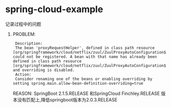 # spring-cloud-example
记录过程中的问题      
1. PROBLEM:

        Description:
        The bean 'proxyRequestHelper', defined in class path resource [org/springframework/cloud/netflix/zuul/ZuulProxyAutoConfiguration$NoActuatorConfiguration.class], could not be registered. A bean with that name has already been defined in class path resource [org/springframework/cloud/netflix/zuul/ZuulProxyAutoConfiguration$EndpointConfiguration.class] and overriding is disabled.
        Action:
        Consider renaming one of the beans or enabling overriding by setting spring.main.allow-bean-definition-overriding=true
   REASON:  SpringBoot 2.1.5.RELEASE 和SpringCloud Finchley.RELEASE 版本没有匹配上,降低springboot版本为2.0.3.RELEASE
        
      
